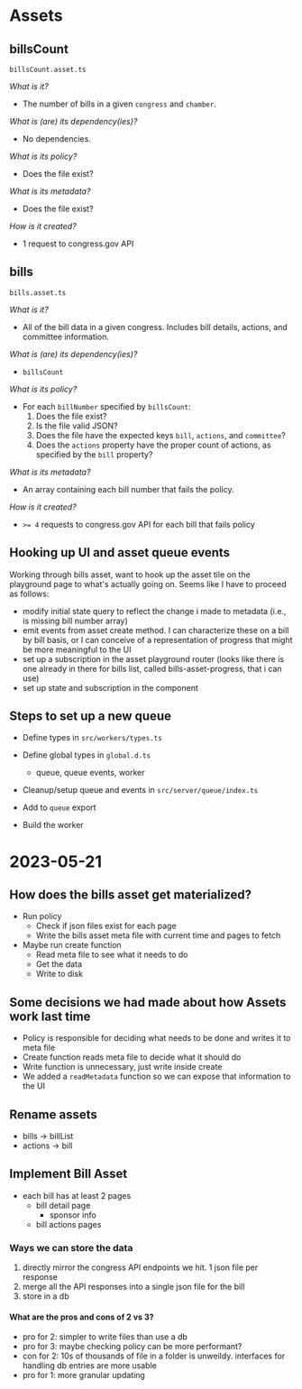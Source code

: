 # Assets
## billsCount
`billsCount.asset.ts`

*What is it?*
  - The number of bills in a given `congress` and `chamber`.

*What is (are) its dependency(ies)?*
  - No dependencies.

*What is its policy?*
- Does the file exist?

*What is its metadata?*
- Does the file exist?

*How is it created?*
- 1 request to congress.gov API

## bills
`bills.asset.ts`

*What is it?*  
- All of the bill data in a given congress. Includes bill details, actions, and committee information. 
  
*What is (are) its dependency(ies)?*  
- `billsCount`  

*What is its policy?*  
- For each `billNumber` specified by `billsCount`:
  1. Does the file exist?  
  2. Is the file valid JSON?
  3. Does the file have the expected keys `bill`, `actions`, and `committee`?
  4. Does the `actions` property have the proper count of actions, as specified by the `bill` property?

*What is its metadata?* 
- An array containing each bill number that fails the policy.

*How is it created?* 
- `>= 4` requests to congress.gov API for each bill that fails policy


## Hooking up UI and asset queue events
Working through bills asset, want to hook up the asset tile on the playground page to what's actually going on. Seems like I have to proceed as follows:

- modify initial state query to reflect the change i made to metadata (i.e., is missing bill number array)
- emit events from asset create method. I can characterize these on a bill by bill basis, or I can conceive of a representation of progress that might be more meaningful to the UI
- set up a subscription in the asset playground router (looks like there is one already in there for bills list, called bills-asset-progress, that i can use)
- set up state and subscription in the component
## Steps to set up a new queue

- Define types in `src/workers/types.ts`
- Define global types in `global.d.ts`
  - queue, queue events, worker
- Cleanup/setup queue and events in `src/server/queue/index.ts`
- Add to `queue` export

- Build the worker

# 2023-05-21

## How does the bills asset get materialized?

- Run policy
  - Check if json files exist for each page
  - Write the bills asset meta file with current time and pages to fetch
- Maybe run create function
  - Read meta file to see what it needs to do
  - Get the data
  - Write to disk

## Some decisions we had made about how Assets work last time

- Policy is responsible for deciding what needs to be done and writes it to meta file
- Create function reads meta file to decide what it should do
- Write function is unnecessary, just write inside create
- We added a `readMetadata` function so we can expose that information to the UI

## Rename assets

- bills -> billList
- actions -> bill

## Implement Bill Asset

- each bill has at least 2 pages
  - bill detail page
    - sponsor info
  - bill actions pages

### Ways we can store the data

1. directly mirror the congress API endpoints we hit. 1 json file per response
2. merge all the API responses into a single json file for the bill
3. store in a db

#### What are the pros and cons of 2 vs 3?

- pro for 2: simpler to write files than use a db
- pro for 3: maybe checking policy can be more performant?
- con for 2: 10s of thousands of file in a folder is unweildy. interfaces for handling db entries are more usable
- pro for 1: more granular updating